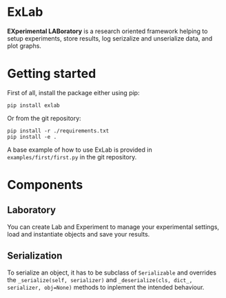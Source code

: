 # ExLab
**EXperimental LABoratory** is a research oriented framework helping to setup experiments, store results, log serizalize and unserialize data, and plot graphs.

# Getting started

First of all, install the package either using pip:

    pip install exlab

Or from the git repository:

    pip install -r ./requirements.txt
    pip install -e .

A base example of how to use ExLab is provided in `examples/first/first.py` in the git repository.

# Components

## Laboratory

You can create Lab and Experiment to manage your experimental settings, load and instantiate objects and save your results.

## Serialization

To serialize an object, it has to be subclass of  `Serializable` and overrides the `_serialize(self, serializer)` and `_deserialize(cls, dict_, serializer, obj=None)` methods to inplement the intended behaviour.